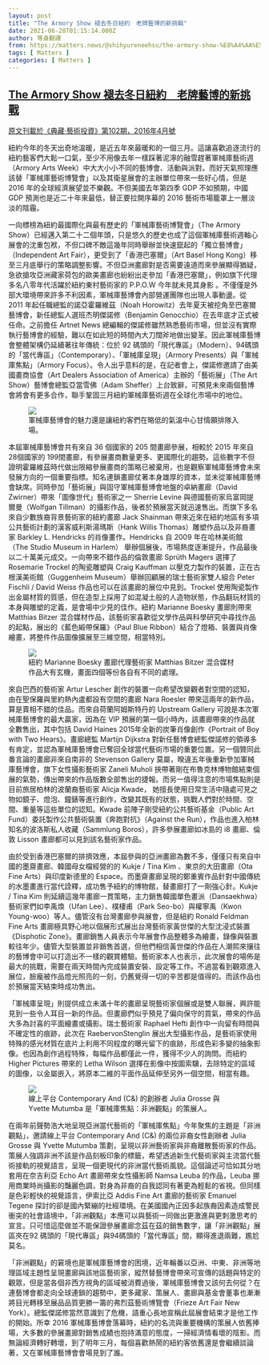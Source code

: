 ```yaml
---
layout: post
title: "The Armory Show 褪去冬日紐約　老牌藝博的新挑戰"
date: 2021-06-28T01:15:14.000Z
author: 等身翻譯
from: https://matters.news/@shihyureneehsu/the-armory-show-%E8%A4%AA%E5%8E%BB%E5%86%AC%E6%97%A5%E7%B4%90%E7%B4%84-%E8%80%81%E7%89%8C%E8%97%9D%E5%8D%9A%E7%9A%84%E6%96%B0%E6%8C%91%E6%88%B0-bafyreiedctgrvnwh2zw63oqaw3p2g2mzviiqzggpvso6m4pf4hdepx47im
tags: [ Matters ]
categories: [ Matters ]
---
```

<!--1624842914000-->
[The Armory Show 褪去冬日紐約　老牌藝博的新挑戰](https://matters.news/@shihyureneehsu/the-armory-show-%E8%A4%AA%E5%8E%BB%E5%86%AC%E6%97%A5%E7%B4%90%E7%B4%84-%E8%80%81%E7%89%8C%E8%97%9D%E5%8D%9A%E7%9A%84%E6%96%B0%E6%8C%91%E6%88%B0-bafyreiedctgrvnwh2zw63oqaw3p2g2mzviiqzggpvso6m4pf4hdepx47im)
------

<div>
<p><a href="http://reading.udn.com/v2/magDesc.do?id=90593" target="_blank">原文刊載於《典藏‧藝術投資》第102期，2016年4月號</a></p><p>紐約今年的冬天出奇地溫暖，是近五年來最暖和的一個三月。這讓喜歡追逐流行的紐約藝客們大鬆一口氣，至少不用像去年一樣踩著泥濘的融雪趕著軍械庫藝術週（Armory Arts Week）中大大小小不同的藝博會、活動與派對。而好天氣照理應該替「軍械庫藝術博覽會」以及其衛星展會的主辦單位帶來一些好心情，但是 2016 年的全球經濟展望並不樂觀。不但美國去年第四季 GDP 不如預期，中國 GDP 預測也是近二十年來最低，替正要拉開序幕的 2016 藝術市場籠罩上一層淡淡的陰霾。</p><p>一向標榜為紐約最國際化與最有歷史的「軍械庫藝術博覽會」（The Armory Show）已經邁入第二十二個年頭，只是悠久的歷史也成了這個軍械庫藝術週軸心展會的沈重包袱，不但口碑不敵這幾年同時舉辦並快速竄起的「獨立藝博會」（Independent Art Fair），更受到了「香港巴塞爾」（Art Basel Hong Kong）移至三月底舉行的策略調整影響。不但亞洲畫廊對是否需要遠道而來參展顯得猶疑，急欲搶攻亞洲藏家荷包的歐美畫廊也紛紛出走參加「香港巴塞爾」，例如旗下代理多名八零年代活躍於紐約東村藝術家的 P.P.O.W 今年就未見其身影 。不僅僅是外部大環境帶來許多不利因素，軍械庫藝博會內部營運團隊也出現人事動盪。從 2011 年起任職總監的諾亞霍羅維茲（Noah Horowitz）去年夏天被挖角至巴塞爾藝博會，新任總監人選班杰明傑諾修（Benjamin Genocchio）在去年底才正式被任命。之前擔任 Artnet News 總編輯的傑諾修雖然熟悉藝術市場，但並沒有實際執行藝博會的經驗，難以在如此短的時間內大刀闊斧地做出變革。因此軍械庫藝博會整體架構仍延續著往年傳統：位於 92 碼頭的「現代專區」（Modern）、94碼頭的「當代專區」（Contemporary）、「軍械庫呈現」（Armory Presents）與「軍械庫焦點」（Armory Focus）。令人出乎意料的是，在記者會上，傑諾修邀請了由美國畫商協會（Art Dealers Association of America）主辦的「藝術展」（The Art Show）藝博會總監亞當雪佛（Adam Sheffer）上台致辭，可預見未來兩個藝博會將會有更多合作，聯手鞏固三月紐約軍械庫藝術週在全球化市場中的地位。</p><figure class="image"><img src="https://assets.matters.news/embed/2e499b18-ae4f-4f90-beb3-593d2bac8803.jpeg" data-asset-id="2e499b18-ae4f-4f90-beb3-593d2bac8803" referrerpolicy="no-referrer"><figcaption><span>軍械庫藝博會的魅力還是讓紐約客們在略低的氣溫中心甘情願排隊入場。</span></figcaption></figure><p>本屆軍械庫藝博會共有來自 36 個國家的 205 間畫廊參展，相較於 2015 年來自28個國家的 199間畫廊，有參展畫商數量更多、更國際化的趨勢。這些數字不但證明霍羅維茲時代做出限縮參展畫商的策略已被棄用，也是觀察軍械庫藝博會未來發展方向的一個重要指標。知名連鎖畫廊仗著本身雄厚的資本，並未從軍械庫藝博會缺席。同時參加「藝術展」與固守軍械庫藝博會地盤的卓納畫廊（David Zwirner）帶來「圖像世代」藝術家之一 Sherrie Levine 與德國藝術家烏富岡提爾曼（Wolfgan Tillman）的攝影作品，後者於預展當天就迅速售出。而旗下多名來自少數族裔背景藝術家的紐約畫廊 Jack Shainman 帶來近來在紐約地區有多項公共藝術計劃的漢客威利斯湯瑪斯（Hank Willis Thomas）雕塑作品以及非裔畫家 Barkley L. Hendricks 的肖像畫作。Hendricks 自 2009 年在哈林美術館（The Studio Museum in Harlem） 舉辦個展後，市場熱度逐漸提升，作品最後以二十萬美元成交。一向帶來不錯作品的倫敦畫廊 Sprüth Magers 選擇了 Rosemarie Trockel 的陶瓷雕塑與 Craig Kauffman 以壓克力製作的裝置，正在古根漢美術館（Guggenheim Museum）舉辦回顧展的瑞士藝術家雙人組合 Peter Fischli / David Weiss 作品也可以在該畫廊的展位中見到。Trockel 使用陶瓷製作出金屬材質的質感，但在造型上採用了如混凝土般的人造物狀態，作品翻玩材質的本身與雕塑的定義，是會場中少見的佳作。紐約 Marianne Boesky 畫廊則帶來 Matthias Bitzer 混合媒材作品，該藝術家喜歡從文學作品與科學研究中尋找作品的起點，展出的《藍色緞帶保羅》（Paul Blue Ribbon）結合了燈箱、裝置與肖像繪畫，將整件作品圖像擴展至三維空間，相當特別。</p><figure class="image"><img src="https://assets.matters.news/embed/a8fb0250-f28e-43bd-b8cf-609b2fd6574b.jpeg" data-asset-id="a8fb0250-f28e-43bd-b8cf-609b2fd6574b" referrerpolicy="no-referrer"><figcaption><span>紐約 Marianne Boesky 畫廊代理藝術家 Matthias Bitzer 混合媒材作品大有玄機，畫面四個等份各自有不同的處理。</span></figcaption></figure><p>來自巴西的藝術家 Artur Lescher 創作的裝置一向希望改變觀者對空間的認知，由在聖保羅與里約熱內盧都設有空間的畫廊 Nara Roesler 帶來這兩年的新作品，算是賣相不錯的佳品。而來自荷蘭阿姆斯特丹的 Upstream Gallery 可說是本次軍械庫藝博會的最大贏家，因為在 VIP 預展的第一個小時內，該畫廊帶來的作品就全數售出，其中包括 David Haines 2015年全新的炭筆肖像創作《Portrait of Boy with Two Hears》。畫廊總監 Martijn Dijkstra 對新任藝博會總監傑諾修的領導多有肯定，並認為軍械庫藝博會已奪回全球當代藝術市場的重要位置。另一個贊同此番言論的畫廊非來自南非的 Stevenson Gallery 莫屬，暌違五年後重新參加軍械庫藝博會，旗下女性攝影藝術家 Zaneli Muholi 挾帶著剛在布魯克林博物館結束個展的氣勢，傳出帶來的作品版數全部售出的捷報。而另一值得注意的市場焦點則是目前旅居柏林的波蘭裔藝術家 Alicja Kwade， 她擅長使用日常生活中隨處可見之物如鏡子、燈泡、鐘錶等進行創作，改變其既有的狀態，挑戰人們對於時間、空間、重量等這些單位的認知。Kwade 前陣子剛受紐約公共藝術基金（Public Art Fund）委託製作公共藝術裝置《奔跑對抗》（Against the Run），作品也進入柏林知名的波洛斯私人收藏（Sammlung Boros），許多參展畫廊如冰島的 i8 畫廊、倫敦 Lisson 畫廊都可以見到該名藝術家作品。</p><p>由於受到香港巴塞爾的排擠效應，本屆參與的亞洲畫廊為數不多，僅僅只有來自中國的墨齋畫廊、韓國母女檔經營的的 Kukje / Tina Kim 、東京的大田畫廊（Ota Fine Arts）與印度新德里的 Espace。而墨齋畫廊呈現的鄭重賓作品針對中國傳統的水墨畫進行當代詮釋，成功售予紐約的博物館，替畫廊打了一劑強心針。Kukje / Tina Kim 則延續這幾年畫廊一貫策略，主力銷售韓國單色畫派（Dansaekhwa）藝術家們如李禹煥（Ufan Lee）、樸棲甫（Park Seo-bo）與權寧禹（Kwon Young-woo）等人。儘管沒有台灣畫廊參與展會，但是紐約 Ronald Feldman Fine Arts 畫廊極具野心地以個展形式展出台灣藝術家黃世傑的大型沈浸式裝置《Disphotic Zone》。畫廊銷售人員表示今年展會作品整體多為繪畫，錄像與裝置較往年少。儘管大型裝置並非銷售首選，但他們相信黃世傑的作品在人潮熙來攘往的藝博會中可以打造出不一樣的觀賞體驗。藝術家本人也表示，此次展會的場佈是最大的挑戰，需要在兩天時間內完成裝置安裝、設定等工作。不過當看到觀眾進入展位，臉龐被作品燈光照亮的一刻，仍舊覺得一切的辛苦都是值得的。而該作品也於預展當天結束時成功售出。</p><p>「軍械庫呈現」則提供成立未滿十年的畫廊呈現藝術家個展或是雙人聯展，興許能見到一些令人耳目一新的作品。但畫廊們似乎預見了偏向保守的買氣，帶來的作品大多為討喜的平面繪畫或攝影。瑞士藝術家 Raphael Hefti 創作中一向留有時間與不確定性的痕跡，此次在 RaebervonStenglin 展出大型攝影作品，是藝術家使用特殊的感光材質在底片上利用不同程度的曝光留下的痕跡，形成色彩多變的抽象影像。也因為創作過程特殊，每幅作品都僅此一件，獲得不少人的詢問。而紐約 Higher Pictures 帶來的 Letha Wilson 選擇在影像中按圖索驥，去除特定的區域的圖像，以金屬嵌入，將原本二維的平面作品延伸至另外一個空間，相當有趣。</p><figure class="image"><img src="https://assets.matters.news/embed/53782231-c830-4190-9bbc-fe80d678b1c6.jpeg" data-asset-id="53782231-c830-4190-9bbc-fe80d678b1c6" referrerpolicy="no-referrer"><figcaption><span>線上平台 Contemporary And (C&) 的創辦者 Julia Grosse 與 Yvette Mutumba 是「軍械庫焦點：非洲觀點」的策展人。</span></figcaption></figure><p>在兩年前聲勢浩大地呈現亞洲當代藝術的「軍械庫焦點」今年聚焦的主題是「非洲觀點」，邀請線上平台 Contemporary And (C&) 的兩位非裔女性創辦者 Julia Grosse 與 Yvette Mutumba 策劃，呈現以非洲藝術家與非裔離散藝術家的作品。策展人強調非洲不該是作品刻板印象的標籤，希望透過新生代藝術家與主流當代藝術接軌的視覺語言，呈現一個更現代的非洲當代藝術風貌。這個論述可恰如其分地套用在奈吉利亞 Echo Art 畫廊帶來女性攝影師 Namsa Leuba 的作品，Leuba 挪用商業時尚攝影的豔麗色調，對身為非裔的自我認同有著更為輕鬆的省視。但同樣是色彩輕快的視覺語言，伊索比亞 Addis Fine Art 畫廊的藝術家 Emanuel Tegene 探討的卻是國內緊繃的社經環境。在美國國內正因多起族裔因素造成警民衝突的社會語境中，「非洲觀點」本應可以與藝術一同做出更激進與更刺激思考的宣言。只可惜這麼做並不能保證參展畫廊念茲在茲的銷售數字，讓「非洲觀點」展區夾在92 碼頭的「現代專區」與94碼頭的「當代專區」間，顯得進退兩難，尷尬莫名。</p><p>「非洲觀點」的窘境也是軍械庫藝博會的困境，近年輪番以亞洲、中東、非洲等地理區域主題性呈現畫廊與該地區藝術家，縱然替藝博會帶來可宣傳的話題與特定的觀眾，但是當各個非西方視角的區域被消費過後，軍械庫藝博會又該何去何從？在連藝博會都走向全球連鎖的趨勢中，更多藏家、策展人、畫廊與基金會董事也漸漸將目光轉移至展品品質更勝一籌的弗烈茲藝術博覽會（Frieze Art Fair New York）。總監傑諾修當然意識到了危機，語重心長地宣稱此屆展會結束才是他工作的開始。所幸 2016 軍械庫藝博會落幕時，紐約的名流與重要機構的策展人依舊捧場，大多數的參展畫廊對銷售成績也抱持滿意的態度，一掃經濟情看壞的陰影。而無論經濟轉好轉壞，到了明年三月，每個喜歡熱鬧的紐約客依舊還是會繼續談論著，又在軍械庫藝博會會場見到了誰。</p><p><br></p>
</div>
